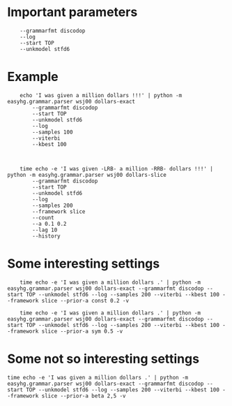 # Important parameters


        --grammarfmt discodop
        --log
        --start TOP
        --unkmodel stfd6


# Example


    
        echo 'I was given a million dollars !!!' | python -m easyhg.grammar.parser wsj00 dollars-exact
            --grammarfmt discodop 
            --start TOP 
            --unkmodel stfd6 
            --log 
            --samples 100
            --viterbi 
            --kbest 100



        time echo -e 'I was given -LRB- a million -RRB- dollars !!!' | python -m easyhg.grammar.parser wsj00 dollars-slice 
            --grammarfmt discodop 
            --start TOP 
            --unkmodel stfd6 
            --log 
            --samples 200 
            --framework slice 
            --count 
            --a 0.1 0.2 
            --lag 10 
            --history


# Some interesting settings

        time echo -e 'I was given a million dollars .' | python -m easyhg.grammar.parser wsj00 dollars-exact --grammarfmt discodop --start TOP --unkmodel stfd6 --log --samples 200 --viterbi --kbest 100 --framework slice --prior-a const 0.2 -v

        time echo -e 'I was given a million dollars .' | python -m easyhg.grammar.parser wsj00 dollars-exact --grammarfmt discodop --start TOP --unkmodel stfd6 --log --samples 200 --viterbi --kbest 100 --framework slice --prior-a sym 0.5 -v

# Some not so interesting settings

    time echo -e 'I was given a million dollars .' | python -m easyhg.grammar.parser wsj00 dollars-exact --grammarfmt discodop --start TOP --unkmodel stfd6 --log --samples 200 --viterbi --kbest 100 --framework slice --prior-a beta 2,5 -v

